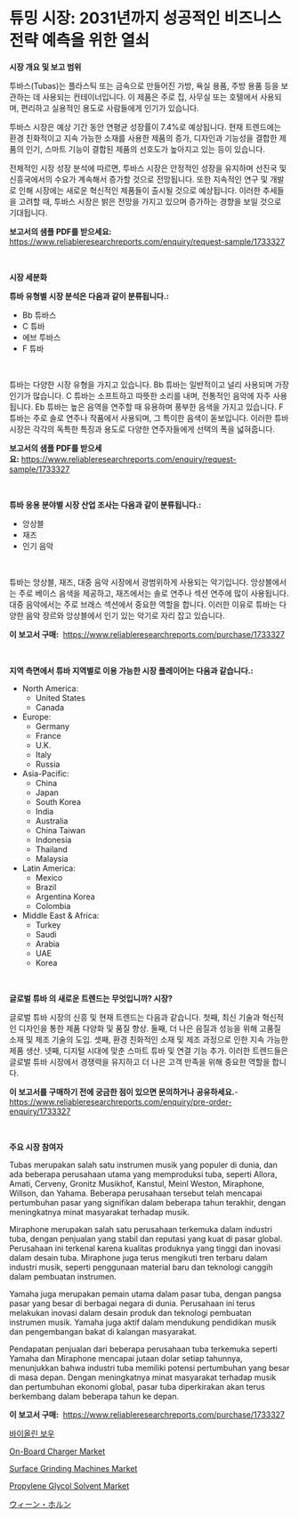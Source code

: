 <p><h1>튜밍 시장: 2031년까지 성공적인 비즈니스 전략 예측을 위한 열쇠</h1></p><p><strong>시장 개요 및 보고 범위</strong></p>
<p><p>투바스(Tubas)는 플라스틱 또는 금속으로 만들어진 가방, 욕실 용품, 주방 용품 등을 보관하는 데 사용되는 컨테이너입니다. 이 제품은 주로 집, 사무실 또는 호텔에서 사용되며, 편리하고 실용적인 용도로 사람들에게 인기가 있습니다.</p><p>투바스 시장은 예상 기간 동안 연평균 성장률이 7.4%로 예상됩니다. 현재 트렌드에는 환경 친화적이고 지속 가능한 소재를 사용한 제품의 증가, 디자인과 기능성을 결합한 제품의 인기, 스마트 기능이 결합된 제품의 선호도가 높아지고 있는 등이 있습니다.</p><p>전체적인 시장 성장 분석에 따르면, 투바스 시장은 안정적인 성장을 유지하며 선진국 및 신흥국에서의 수요가 계속해서 증가할 것으로 전망됩니다. 또한 지속적인 연구 및 개발로 인해 시장에는 새로운 혁신적인 제품들이 출시될 것으로 예상됩니다. 이러한 추세들을 고려할 때, 투바스 시장은 밝은 전망을 가지고 있으며 증가하는 경향을 보일 것으로 기대됩니다.</p></p>
<p><strong>보고서의 샘플 PDF를 받으세요:</strong> <a href="https://www.reliableresearchreports.com/enquiry/request-sample/1733327">https://www.reliableresearchreports.com/enquiry/request-sample/1733327</a></p>
<p>&nbsp;</p>
<p><strong>시장 세분화</strong></p>
<p><strong>튜바 유형별 시장 분석은 다음과 같이 분류됩니다.:</strong></p>
<p><ul><li>Bb 튜바스</li><li>C 튜바</li><li>에브 투바스</li><li>F 튜바</li></ul></p>
<p>&nbsp;</p>
<p><p>튜바는 다양한 시장 유형을 가지고 있습니다. Bb 튜바는 일반적이고 널리 사용되며 가장 인기가 많습니다. C 튜바는 소프트하고 따뜻한 소리를 내며, 전통적인 음악에 자주 사용됩니다. Eb 튜바는 높은 음역을 연주할 때 유용하며 풍부한 음색을 가지고 있습니다. F 튜바는 주로 솔로 연주나 작품에서 사용되며, 그 특이한 음색이 돋보입니다. 이러한 튜바 시장은 각각의 독특한 특징과 용도로 다양한 연주자들에게 선택의 폭을 넓혀줍니다.</p></p>
<p><strong>보고서의 샘플 PDF를 받으세요:</strong>&nbsp;<a href="https://www.reliableresearchreports.com/enquiry/request-sample/1733327">https://www.reliableresearchreports.com/enquiry/request-sample/1733327</a></p>
<p>&nbsp;</p>
<p><strong> 튜바 응용 분야별 시장 산업 조사는 다음과 같이 분류됩니다.:</strong></p>
<p><ul><li>앙상블</li><li>재즈</li><li>인기 음악</li></ul></p>
<p>&nbsp;</p>
<p><p>튜바는 앙상블, 재즈, 대중 음악 시장에서 광범위하게 사용되는 악기입니다. 앙상블에서는 주로 베이스 음색을 제공하고, 재즈에서는 솔로 연주나 섹션 연주에 많이 사용됩니다. 대중 음악에서는 주로 브래스 섹션에서 중요한 역할을 합니다. 이러한 이유로 튜바는 다양한 음악 장르와 앙상블에서 인기 있는 악기로 자리 잡고 있습니다.</p></p>
<p><strong>이 보고서 구매:</strong>&nbsp; <a href="https://www.reliableresearchreports.com/purchase/1733327">https://www.reliableresearchreports.com/purchase/1733327</a></p>
<p>&nbsp;</p>
<p><strong>지역 측면에서 튜바 지역별로 이용 가능한 시장 플레이어는 다음과 같습니다.:</strong></p>
<p><ul>
    <li>
        North America:
        <ul>
            <li>United States</li>
            <li>Canada</li>
        </ul>
    </li>
    <li>
        Europe:
        <ul>
            <li>Germany</li>
            <li>France</li>
            <li>U.K.</li>
            <li>Italy</li>
            <li>Russia</li>
        </ul>
    </li>
    <li>
        Asia-Pacific:
        <ul>
            <li>China</li>
            <li>Japan</li>
            <li>South Korea</li>
            <li>India</li>
            <li>Australia</li>
            <li>China Taiwan</li>
            <li>Indonesia</li>
            <li>Thailand</li>
            <li>Malaysia</li>
        </ul>
    </li>
    <li>
        Latin America:
        <ul>
            <li>Mexico</li>
            <li>Brazil</li>
            <li>Argentina Korea</li>
            <li>Colombia</li>
        </ul>
    </li>
    <li>
        Middle East & Africa:
        <ul>
            <li>Turkey</li>
            <li>Saudi</li>
            <li>Arabia</li>
            <li>UAE</li>
            <li>Korea</li>
        </ul>
    </li>
    </ul></p>
<p>&nbsp;</p>
<p><strong>글로벌 튜바 의 새로운 트렌드는 무엇입니까? 시장?</strong></p>
<p><p>글로벌 튜바 시장의 신흥 및 현재 트렌드는 다음과 같습니다. 첫째, 최신 기술과 혁신적인 디자인을 통한 제품 다양화 및 품질 향상. 둘째, 더 나은 음질과 성능을 위해 고품질 소재 및 제조 기술의 도입. 셋째, 환경 친화적인 소재 및 제조 과정으로 인한 지속 가능한 제품 생산. 넷째, 디지털 시대에 맞춘 스마트 튜바 및 연결 기능 추가. 이러한 트렌드들은 글로벌 튜바 시장에서 경쟁력을 유지하고 더 나은 고객 만족을 위해 중요한 역할을 합니다.</p></p>
<p><strong>이 보고서를 구매하기 전에 궁금한 점이 있으면 문의하거나 공유하세요.</strong>- <a href="https://www.reliableresearchreports.com/enquiry/pre-order-enquiry/1733327">https://www.reliableresearchreports.com/enquiry/pre-order-enquiry/1733327</a></p>
<p>&nbsp;</p>
<p><strong>주요 시장 참여자</strong></p>
<p><p>Tubas merupakan salah satu instrumen musik yang populer di dunia, dan ada beberapa perusahaan utama yang memproduksi tuba, seperti Allora, Amati, Cerveny, Gronitz Musikhof, Kanstul, Meinl Weston, Miraphone, Willson, dan Yahama. Beberapa perusahaan tersebut telah mencapai pertumbuhan pasar yang signifikan dalam beberapa tahun terakhir, dengan meningkatnya minat masyarakat terhadap musik.</p><p>Miraphone merupakan salah satu perusahaan terkemuka dalam industri tuba, dengan penjualan yang stabil dan reputasi yang kuat di pasar global. Perusahaan ini terkenal karena kualitas produknya yang tinggi dan inovasi dalam desain tuba. Miraphone juga terus mengikuti tren terbaru dalam industri musik, seperti penggunaan material baru dan teknologi canggih dalam pembuatan instrumen.</p><p>Yamaha juga merupakan pemain utama dalam pasar tuba, dengan pangsa pasar yang besar di berbagai negara di dunia. Perusahaan ini terus melakukan inovasi dalam desain produk dan teknologi pembuatan instrumen musik. Yamaha juga aktif dalam mendukung pendidikan musik dan pengembangan bakat di kalangan masyarakat.</p><p>Pendapatan penjualan dari beberapa perusahaan tuba terkemuka seperti Yamaha dan Miraphone mencapai jutaan dolar setiap tahunnya, menunjukkan bahwa industri tuba memiliki potensi pertumbuhan yang besar di masa depan. Dengan meningkatnya minat masyarakat terhadap musik dan pertumbuhan ekonomi global, pasar tuba diperkirakan akan terus berkembang dalam beberapa tahun ke depan.</p></p>
<p><strong>이 보고서 구매:</strong>&nbsp;&nbsp;<a href="https://www.reliableresearchreports.com/purchase/1733327">https://www.reliableresearchreports.com/purchase/1733327</a></p>
<p><p><a href="https://github.com/xvz497517413/Market-Research-Report-List-1/blob/main/5982356185730.md">바이올린 보우</a></p><p><a href="https://issuu.com/reportprime-2/docs/on-board-charger-market-size-2030.pptx">On-Board Charger Market</a></p><p><a href="https://glittery-fuchsia-86a.notion.site/Surface-Grinding-Machines-Market-Growth-Market-Trends-COVID-19-Impact-and-Forecasts-for-period-fr-52a3b90f11c44c279aca71b7112203d1">Surface Grinding Machines Market</a></p><p><a href="https://view.publitas.com/reportprime-1/propylene-glycol-solvent-market-research-report-unlocks-analysis-on-the-market-financial-status-market-size-and-market-revenue-upto-2031/">Propylene Glycol Solvent Market</a></p><p><a href="https://github.com/mcbeesbxa270/Market-Research-Report-List-1/blob/main/2019076185736.md">ウィーン・ホルン</a></p></p>

